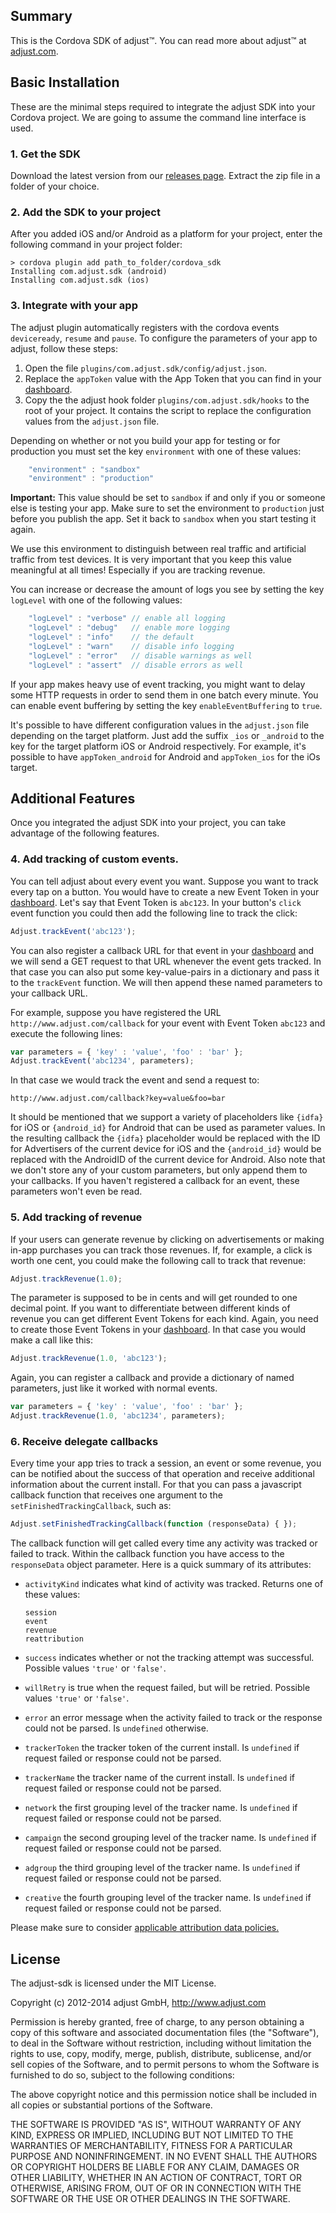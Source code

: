 ## Summary

This is the Cordova SDK of adjust™. You can read more about adjust™ at
[adjust.com].

## Basic Installation

These are the minimal steps required to integrate the adjust SDK into your
Cordova project. We are going to assume the command line interface is used.

### 1. Get the SDK

Download the latest version from our [releases page][releases]. Extract the
zip file in a folder of your choice.

### 2. Add the SDK to your project

After you added iOS and/or Android as a platform for your project, enter the
following command in your project folder:

```
> cordova plugin add path_to_folder/cordova_sdk
Installing com.adjust.sdk (android)
Installing com.adjust.sdk (ios)
```

### 3. Integrate with your app

The adjust plugin automatically registers with the cordova events `deviceready`, `resume` and `pause`.
To configure the parameters of your app to adjust, follow these steps:

1. Open the file `plugins/com.adjust.sdk/config/adjust.json`.
2. Replace the `appToken` value with  the App Token that you can find in your [dashboard].
3. Copy the the adjust hook folder `plugins/com.adjust.sdk/hooks` to the root of your project. It contains the script to replace the configuration values from the `adjust.json` file.

Depending on whether or not you build your app for testing or for production
you must set the key `environment` with one of these values:

```javascript
    "environment" : "sandbox"
    "environment" : "production"
```

**Important:** This value should be set to `sandbox` if and only if you or
someone else is testing your app. Make sure to set the environment to
`production` just before you publish the app. Set it back to `sandbox` when you
start testing it again.

We use this environment to distinguish between real traffic and artificial
traffic from test devices. It is very important that you keep this value
meaningful at all times! Especially if you are tracking revenue.

You can increase or decrease the amount of logs you see by setting the key
`logLevel` with one of the following values:

```javascript
    "logLevel" : "verbose" // enable all logging
    "logLevel" : "debug"   // enable more logging
    "logLevel" : "info"    // the default
    "logLevel" : "warn"    // disable info logging
    "logLevel" : "error"   // disable warnings as well
    "logLevel" : "assert"  // disable errors as well
```

If your app makes heavy use of event tracking, you might want to delay some
HTTP requests in order to send them in one batch every minute. You can enable
event buffering by setting the key `enableEventBuffering` to `true`.

It's possible to have different configuration values in the `adjust.json` file depending on the target platform. Just add the suffix `_ios` or `_android` to the key for the target platform iOS or Android respectively.
For example, it's possible to have `appToken_android` for Android and `appToken_ios` for the iOs target.

## Additional Features

Once you integrated the adjust SDK into your project, you can take advantage of
the following features.

### 4. Add tracking of custom events.

You can tell adjust about every event you want. Suppose you want to track every
tap on a button. You would have to create a new Event Token in your
[dashboard]. Let's say that Event Token is `abc123`. In your button's `click`
event function you could then add the following line to track the click:

```javascript
Adjust.trackEvent('abc123');
```

You can also register a callback URL for that event in your [dashboard] and we
will send a GET request to that URL whenever the event gets tracked. In that
case you can also put some key-value-pairs in a dictionary and pass it to the
`trackEvent` function. We will then append these named parameters to your
callback URL.

For example, suppose you have registered the URL
`http://www.adjust.com/callback` for your event with Event Token `abc123` and
execute the following lines:

```javascript
var parameters = { 'key' : 'value', 'foo' : 'bar' };
Adjust.trackEvent('abc1234', parameters);
```

In that case we would track the event and send a request to:

```
http://www.adjust.com/callback?key=value&foo=bar
```

It should be mentioned that we support a variety of placeholders like `{idfa}`
for iOS or `{android_id}` for Android that can be used as parameter values.  In
the resulting callback the `{idfa}` placeholder would be replaced with the ID
for Advertisers of the current device for iOS and the `{android_id}` would be
replaced with the AndroidID of the current device for Android. Also note that
we don't store any of your custom parameters, but only append them to your
callbacks.  If you haven't registered a callback for an event, these parameters
won't even be read.

### 5. Add tracking of revenue

If your users can generate revenue by clicking on advertisements or making
in-app purchases you can track those revenues. If, for example, a click is
worth one cent, you could make the following call to track that revenue:

```javascript
Adjust.trackRevenue(1.0);
```

The parameter is supposed to be in cents and will get rounded to one decimal
point. If you want to differentiate between different kinds of revenue you can
get different Event Tokens for each kind. Again, you need to create those Event
Tokens in your [dashboard]. In that case you would make a call like this:

```javascript
Adjust.trackRevenue(1.0, 'abc123');
```

Again, you can register a callback and provide a dictionary of named
parameters, just like it worked with normal events.

```javascript
var parameters = { 'key' : 'value', 'foo' : 'bar' };
Adjust.trackRevenue(1.0, 'abc1234', parameters);
```

### 6. Receive delegate callbacks

Every time your app tries to track a session, an event or some revenue, you can
be notified about the success of that operation and receive additional
information about the current install. For that you can pass a javascript
callback function that receives one argument to the
`setFinishedTrackingCallback`, such as:

```javascript
Adjust.setFinishedTrackingCallback(function (responseData) { });
```

The callback function will get called every time any activity was tracked or
failed to track. Within the callback function you have access to the
`responseData` object parameter. Here is a quick summary of its attributes:

- `activityKind` indicates what kind of activity was tracked.
  Returns one of these values:

    ```
    session
    event
    revenue
    reattribution
    ```

- `success` indicates whether or not the tracking attempt was successful.
  Possible values `'true'` or `'false'`.
- `willRetry` is true when the request failed, but will be retried. Possible
  values `'true'` or `'false'`.
- `error` an error message when the activity failed to track or the response
  could not be parsed. Is `undefined` otherwise.
- `trackerToken` the tracker token of the current install. Is `undefined` if
  request failed or response could not be parsed.
- `trackerName` the tracker name of the current install. Is `undefined` if
  request failed or response could not be parsed.
- `network` the first grouping level of the tracker name. Is `undefined` if
  request failed or response could not be parsed.
- `campaign` the second grouping level of the tracker name. Is `undefined` if
  request failed or response could not be parsed.
- `adgroup` the third grouping level of the tracker name. Is `undefined` if
  request failed or response could not be parsed.
- `creative` the fourth grouping level of the tracker name. Is `undefined` if
  request failed or response could not be parsed.

Please make sure to consider [applicable attribution data policies.][attribution-data]

[adjust.com]: http://adjust.com
[dashboard]: http://adjust.com
[releases]: https://github.com/adjust/cordova_sdk/releases
[attribution-data]: https://github.com/adjust/sdks/blob/master/doc/attribution-data.md

## License

The adjust-sdk is licensed under the MIT License.

Copyright (c) 2012-2014 adjust GmbH,
http://www.adjust.com

Permission is hereby granted, free of charge, to any person obtaining a copy of
this software and associated documentation files (the "Software"), to deal in
the Software without restriction, including without limitation the rights to
use, copy, modify, merge, publish, distribute, sublicense, and/or sell copies
of the Software, and to permit persons to whom the Software is furnished to do
so, subject to the following conditions:

The above copyright notice and this permission notice shall be included in all
copies or substantial portions of the Software.

THE SOFTWARE IS PROVIDED "AS IS", WITHOUT WARRANTY OF ANY KIND, EXPRESS OR
IMPLIED, INCLUDING BUT NOT LIMITED TO THE WARRANTIES OF MERCHANTABILITY,
FITNESS FOR A PARTICULAR PURPOSE AND NONINFRINGEMENT. IN NO EVENT SHALL THE
AUTHORS OR COPYRIGHT HOLDERS BE LIABLE FOR ANY CLAIM, DAMAGES OR OTHER
LIABILITY, WHETHER IN AN ACTION OF CONTRACT, TORT OR OTHERWISE, ARISING FROM,
OUT OF OR IN CONNECTION WITH THE SOFTWARE OR THE USE OR OTHER DEALINGS IN THE
SOFTWARE.
